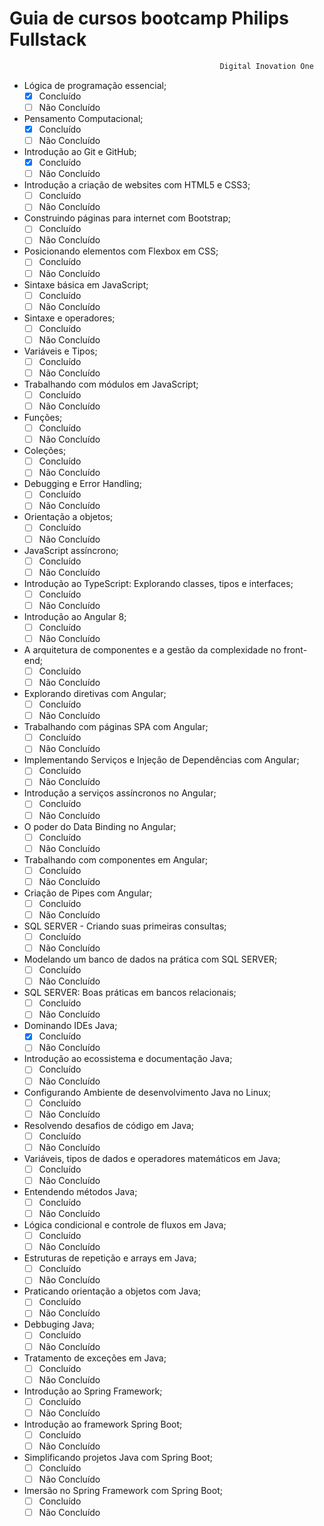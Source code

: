 # Guia de cursos bootcamp Philips Fullstack

~~~html
                                               Digital Inovation One
~~~


* Lógica de programação essencial;
    - [x] Concluído
    - [ ] Não Concluído
* Pensamento Computacional;
    - [x] Concluído
    - [ ] Não Concluído
* Introdução ao Git e GitHub;
    - [x] Concluído
    - [ ] Não Concluído
* Introdução a criação de websites com HTML5 e CSS3;
    - [ ] Concluído
    - [ ] Não Concluído
* Construindo páginas para internet com Bootstrap;
    - [ ] Concluído
    - [ ] Não Concluído
* Posicionando elementos com Flexbox em CSS;
    - [ ] Concluído
    - [ ] Não Concluído
* Sintaxe básica em JavaScript;
    - [ ] Concluído
    - [ ] Não Concluído
* Sintaxe e operadores;
    - [ ] Concluído
    - [ ] Não Concluído
* Variáveis e Tipos;
    - [ ] Concluído
    - [ ] Não Concluído
* Trabalhando com módulos em JavaScript;
    - [ ] Concluído
    - [ ] Não Concluído
* Funções;
    - [ ] Concluído
    - [ ] Não Concluído
* Coleções;
    - [ ] Concluído
    - [ ] Não Concluído
* Debugging e Error Handling;
    - [ ] Concluído
    - [ ] Não Concluído
* Orientação a objetos;
    - [ ] Concluído
    - [ ] Não Concluído
* JavaScript assíncrono;
    - [ ] Concluído
    - [ ] Não Concluído
* Introdução ao TypeScript: Explorando classes, tipos e interfaces;
    - [ ] Concluído
    - [ ] Não Concluído
* Introdução ao Angular 8;
    - [ ] Concluído
    - [ ] Não Concluído
* A arquitetura de componentes e a gestão da complexidade no front-end;
    - [ ] Concluído
    - [ ] Não Concluído
* Explorando diretivas com Angular;
    - [ ] Concluído
    - [ ] Não Concluído
* Trabalhando com páginas SPA com Angular;
    - [ ] Concluído
    - [ ] Não Concluído
* Implementando Serviços e Injeção de Dependências com Angular;
    - [ ] Concluído
    - [ ] Não Concluído
* Introdução a serviços assíncronos no Angular;
    - [ ] Concluído
    - [ ] Não Concluído
* O poder do Data Binding no Angular;
    - [ ] Concluído
    - [ ] Não Concluído
* Trabalhando com componentes em Angular;
    - [ ] Concluído
    - [ ] Não Concluído
* Criação de Pipes com Angular;
    - [ ] Concluído
    - [ ] Não Concluído
* SQL SERVER - Criando suas primeiras consultas;
    - [ ] Concluído
    - [ ] Não Concluído
* Modelando um banco de dados na prática com SQL SERVER;
    - [ ] Concluído
    - [ ] Não Concluído
* SQL SERVER: Boas práticas em bancos relacionais;
    - [ ] Concluído
    - [ ] Não Concluído
* Dominando IDEs Java;
    - [x] Concluído
    - [ ] Não Concluído
* Introdução ao ecossistema e  documentação Java;
    - [ ] Concluído
    - [ ] Não Concluído
* Configurando Ambiente de desenvolvimento Java no Linux;
    - [ ] Concluído
    - [ ] Não Concluído
* Resolvendo desafios de código em Java;
    - [ ] Concluído
    - [ ] Não Concluído
* Variáveis, tipos de dados e operadores matemáticos em Java;
    - [ ] Concluído
    - [ ] Não Concluído
* Entendendo métodos Java;
    - [ ] Concluído
    - [ ] Não Concluído
* Lógica condicional e controle de fluxos em Java;
    - [ ] Concluído
    - [ ] Não Concluído
* Estruturas de repetição e arrays em Java;
    - [ ] Concluído
    - [ ] Não Concluído
* Praticando orientação a objetos com Java;
    - [ ] Concluído
    - [ ] Não Concluído
* Debbuging Java;
    - [ ] Concluído
    - [ ] Não Concluído
* Tratamento de exceções em Java;
    - [ ] Concluído
    - [ ] Não Concluído
* Introdução ao Spring Framework;
    - [ ] Concluído
    - [ ] Não Concluído
* Introdução ao framework Spring Boot;
    - [ ] Concluído
    - [ ] Não Concluído
* Simplificando projetos Java com Spring Boot;
    - [ ] Concluído
    - [ ] Não Concluído
* Imersão no Spring Framework com Spring Boot;
    - [ ] Concluído
    - [ ] Não Concluído

